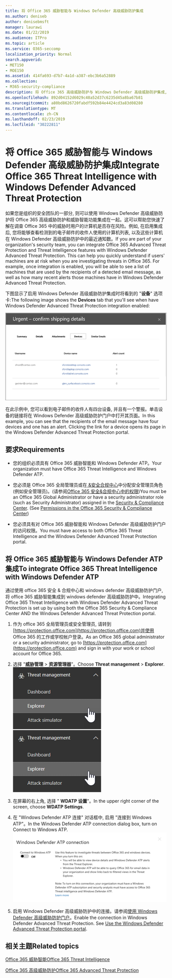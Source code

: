 ```yaml
---
title: 将 Office 365 威胁智能与 Windows Defender 高级威胁防护集成
ms.author: deniseb
author: denisebmsft
manager: laurawi
ms.date: 01/22/2019
ms.audience: ITPro
ms.topic: article
ms.service: O365-seccomp
localization_priority: Normal
search.appverid:
- MET150
- MOE150
ms.assetid: 414fa693-d7b7-4a1d-a387-ebc3b6a52889
ms.collection:
- M365-security-compliance
description: 将 Office 365 高级威胁防护与 Windows Defender 高级威胁防护集成, 以查看更详细的威胁管理信息。
ms.openlocfilehash: 892d04152d6029c48a52d37c6235d45a8ba67b81
ms.sourcegitcommit: a80bd8626720fabdf592b84e4424cd3a83d08280
ms.translationtype: MT
ms.contentlocale: zh-CN
ms.lasthandoff: 02/23/2019
ms.locfileid: "30222811"
---
```

# <a name="integrate-office-365-threat-intelligence-with-windows-defender-advanced-threat-protection"></a><span data-ttu-id="78cea-103">将 Office 365 威胁智能与 Windows Defender 高级威胁防护集成</span><span class="sxs-lookup"><span data-stu-id="78cea-103">Integrate Office 365 Threat Intelligence with Windows Defender Advanced Threat Protection</span></span>

<span data-ttu-id="78cea-p101">如果您是组织的安全团队的一部分, 则可以使用 Windows Defender 高级威胁防护将 Office 365 高级威胁防护和威胁智能功能集成在一起。这可以帮助您快速了解在调查 Office 365 中的威胁时用户的计算机是否存在风险。例如, 在启用集成后, 您将能够查看检测到的电子邮件的收件人使用的计算机列表, 以及这些计算机在 Windows Defender 高级威胁防护中的最近通知数。</span><span class="sxs-lookup"><span data-stu-id="78cea-p101">If you are part of your organization's security team, you can integrate Office 365 Advanced Threat Protection and Threat Intelligence features with Windows Defender Advanced Threat Protection. This can help you quickly understand if users' machines are at risk when you are investigating threats in Office 365. For example, once integration is enabled, you will be able to see a list of machines that are used by the recipients of a detected email message, as well as how many recent alerts those machines have in Windows Defender Advanced Threat Protection.</span></span>
  
<span data-ttu-id="78cea-107">下图显示了启用 Windows Defender 高级威胁防护集成时将看到的 "**设备**" 选项卡:</span><span class="sxs-lookup"><span data-stu-id="78cea-107">The following image shows the **Devices** tab that you'll see when have Windows Defender Advanced Threat Protection integration enabled:</span></span> 
  
![启用 Windows Defender ATP 后, 你可以查看包含警报的计算机列表。](media/fec928ea-8f0c-44d7-80b9-a2e0a8cd4e89.PNG)
  
<span data-ttu-id="78cea-p102">在此示例中, 您可以看到电子邮件的收件人有四台设备, 并且有一个警报。单击设备的链接将在 Windows Defender 高级威胁防护门户中打开其页面。</span><span class="sxs-lookup"><span data-stu-id="78cea-p102">In this example, you can see that the recipients of the email message have four devices and one has an alert. Clicking the link for a device opens its page in the Windows Defender Advanced Threat Protection portal.</span></span>
  
## <a name="requirements"></a><span data-ttu-id="78cea-111">要求</span><span class="sxs-lookup"><span data-stu-id="78cea-111">Requirements</span></span>

- <span data-ttu-id="78cea-112">您的组织必须具有 Office 365 威胁智能和 Windows Defender ATP。</span><span class="sxs-lookup"><span data-stu-id="78cea-112">Your organization must have Office 365 Threat Intelligence and Windows Defender ATP.</span></span>
    
- <span data-ttu-id="78cea-p103">您必须是 Office 365 全局管理员或在[ &amp;安全合规中心](https://protection.office.com)中分配安全管理员角色 (例如安全管理员)。(请参阅[Office 365 安全&amp;合规中心中的权限](permissions-in-the-security-and-compliance-center.md))</span><span class="sxs-lookup"><span data-stu-id="78cea-p103">You must be an Office 365 Global Administrator or have a security administrator role (such as Security Administrator) assigned in the [Security &amp; Compliance Center](https://protection.office.com). (See [Permissions in the Office 365 Security &amp; Compliance Center](permissions-in-the-security-and-compliance-center.md))</span></span>
    
- <span data-ttu-id="78cea-115">您必须具有对 Office 365 威胁智能和 Windows Defender 高级威胁防护门户的访问权限。</span><span class="sxs-lookup"><span data-stu-id="78cea-115">You must have access to both Office 365 Threat Intelligence and the Windows Defender Advanced Threat Protection portal.</span></span>
    
## <a name="to-integrate-office-365-threat-intelligence-with-windows-defender-atp"></a><span data-ttu-id="78cea-116">将 Office 365 威胁智能与 Windows Defender ATP 集成</span><span class="sxs-lookup"><span data-stu-id="78cea-116">To integrate Office 365 Threat Intelligence with Windows Defender ATP</span></span>

<span data-ttu-id="78cea-117">通过使用 office 365 安全 & 合规中心和 windows defender 高级威胁防护门户, 将 office 365 威胁智能集成到 windows defender 高级威胁防护中。</span><span class="sxs-lookup"><span data-stu-id="78cea-117">Integrating Office 365 Threat Intelligence with Windows Defender Advanced Threat Protection is set up by using both the Office 365 Security & Compliance Center AND the Windows Defender Advanced Threat Protection portal.</span></span>
  
1. <span data-ttu-id="78cea-118">作为 office 365 全局管理员或安全管理员, 请转到[https://protection.office.com](https://protection.office.com)并使用 Office 365 的工作或学校帐户登录。</span><span class="sxs-lookup"><span data-stu-id="78cea-118">As an Office 365 global administrator or a security administrator, go to [https://protection.office.com](https://protection.office.com) and sign in with your work or school account for Office 365.</span></span> 
    
2. <span data-ttu-id="78cea-119">选择 "**威胁管理** \> **资源管理器**"。</span><span class="sxs-lookup"><span data-stu-id="78cea-119">Choose **Threat management** \> **Explorer**.</span></span><br><span data-ttu-id="78cea-120">![威胁管理菜单中的资源管理器](media/ThreatMgmt-Explorer-nav.png)</span><span class="sxs-lookup"><span data-stu-id="78cea-120">![Explorer in Threat Management menu](media/ThreatMgmt-Explorer-nav.png)</span></span><br>
    
3. <span data-ttu-id="78cea-121">在屏幕的右上角, 选择 " **WDATP 设置**"。</span><span class="sxs-lookup"><span data-stu-id="78cea-121">In the upper right corner of the screen, choose **WDATP Settings**.</span></span>
    
4. <span data-ttu-id="78cea-122">在 "Windows Defender ATP 连接" 对话框中, 启用 "连接到 Windows ATP"。</span><span class="sxs-lookup"><span data-stu-id="78cea-122">In the Windows Defender ATP connection dialog box, turn on Connect to Windows ATP.</span></span><br>![Windows Defender ATP 连接](media/Explorer-WDATPConnection-dialog.png)<br>
    
5. <span data-ttu-id="78cea-p104">启用 Windows Defender 高级威胁防护中的连接。请参阅[使用 Windows Defender 高级威胁防护门户](https://go.microsoft.com/fwlink/?linkid=859690)。</span><span class="sxs-lookup"><span data-stu-id="78cea-p104">Enable the connection in Windows Defender Advanced Threat Protection. See [Use the Windows Defender Advanced Threat Protection portal](https://go.microsoft.com/fwlink/?linkid=859690).</span></span>

  
## <a name="related-topics"></a><span data-ttu-id="78cea-126">相关主题</span><span class="sxs-lookup"><span data-stu-id="78cea-126">Related topics</span></span>

[<span data-ttu-id="78cea-127">Office 365 威胁智能</span><span class="sxs-lookup"><span data-stu-id="78cea-127">Office 365 Threat Intelligence</span></span>](office-365-ti.md)
  
[<span data-ttu-id="78cea-128">Office 365 高级威胁防护</span><span class="sxs-lookup"><span data-stu-id="78cea-128">Office 365 Advanced Threat Protection</span></span>](office-365-atp.md)
  

